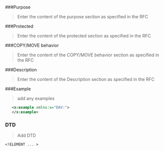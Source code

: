 <!-- remove the following comments: -->

<!-- --- title: Property Template -->
<!-- --- link_title: Property -->
<!-- --- type: wiki_template -->

<!-- replace x--- by --- in the following comments and update the values accordingly: -->

<!-- x--- title: NAMESPACE:ELEMENT -->
<!-- x--- link_title: PREFIX:ELEMENT -->
<!-- x--- current_spec: RFC xxxx -->
<!-- x--- current_spec_rfc_number: xxxx -->
<!-- x--- current_spec_rfc_section: xx.xx.xx -->
<!-- x--- xml_namespace: NAMESPACE -->
<!-- x--- xml_element: ELEMENT -->
<!-- x--- type: property -->
<!-- x--- purpose: INSERT PURPOSE HERE -->
<!-- x--- value: INSERT VALUE HERE -->
<!-- x--- protected: MUST | SHOULD | MAY | MUST NOT | SHOULD NOT -->
<!-- x--- allprop: MUST | SHOULD | MAY | MUST NOT | SHOULD NOT -->
<!-- x--- valid_for: List resource types for which this property is valid or even mandatory -->

<!-- >>> property-summary-box --><!-- <<< -->

<!-- below is a list of common sections for property definitions. Adjust the list as needed. Don't forget to block-quote any text that's copied from the RFC -->

###Purpose
> Enter the content of the purpose section as specified in the RFC

###Protected
> Enter the content of the protected section as specified in the RFC

###COPY/MOVE behavior
> Enter the content of the COPY/MOVE behavior section as specified in the RFC

###Description
> Enter the content of the Description section as specified in the RFC

###Example
> add any examples
>
```xml
   <x:example xmlns:x="DAV:">
   </x:example>
```

### DTD
> Add DTD
```
<!ELEMENT ... >
```
